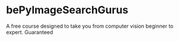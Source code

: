 # bePyImageSearchGurus
A free course  designed to take you from computer vision beginner to expert. Guaranteed
